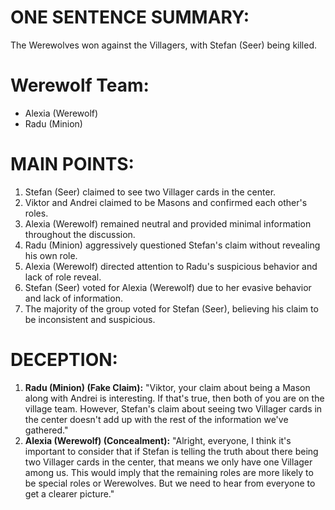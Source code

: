 # ONE SENTENCE SUMMARY:
The Werewolves won against the Villagers, with Stefan (Seer) being killed.

# Werewolf Team:
- Alexia (Werewolf)
- Radu (Minion)

# MAIN POINTS:
1. Stefan (Seer) claimed to see two Villager cards in the center.
2. Viktor and Andrei claimed to be Masons and confirmed each other's roles.
3. Alexia (Werewolf) remained neutral and provided minimal information throughout the discussion.
4. Radu (Minion) aggressively questioned Stefan's claim without revealing his own role.
5. Alexia (Werewolf) directed attention to Radu's suspicious behavior and lack of role reveal.
6. Stefan (Seer) voted for Alexia (Werewolf) due to her evasive behavior and lack of information.
7. The majority of the group voted for Stefan (Seer), believing his claim to be inconsistent and suspicious.

# DECEPTION:
1. **Radu (Minion) (Fake Claim):** "Viktor, your claim about being a Mason along with Andrei is interesting. If that's true, then both of you are on the village team. However, Stefan's claim about seeing two Villager cards in the center doesn't add up with the rest of the information we've gathered."
2. **Alexia (Werewolf) (Concealment):** "Alright, everyone, I think it's important to consider that if Stefan is telling the truth about there being two Villager cards in the center, that means we only have one Villager among us. This would imply that the remaining roles are more likely to be special roles or Werewolves. But we need to hear from everyone to get a clearer picture."